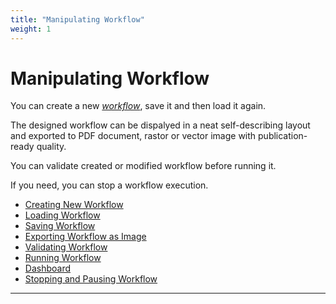 ```yaml
---
title: "Manipulating Workflow"
weight: 1
---
```



# Manipulating Workflow

You can create a new [_workflow_](workflow-elements-and-connections.md), save it and then load it again.

The designed workflow can be dispalyed in a neat self-describing layout and exported to PDF document, rastor or vector image with publication-ready quality.

You can validate created or modified workflow before running it.

If you need, you can stop a workflow execution.

*   [Creating New Workflow](creating-new-workflow.md)
*   [Loading Workflow](loading-workflow.md)
*   [Saving Workflow](saving-workflow.md)
*   [Exporting Workflow as Image](exporting-workflow-as-image.md)
*   [Validating Workflow](validating-workflow.md)
*   [Running Workflow](running-workflow.md)
*   [Dashboard](dashboard.md)
*   [Stopping and Pausing Workflow](stopping-and-pausing-workflow.md)


-----------------------------------------------------------------------------------------------------------------------------------------------------------------------------------------------------------------------------------------------------------------------------------------------------------------------------------------------------------------------------------------------------------------------------------------------------------------------------------------------------------
